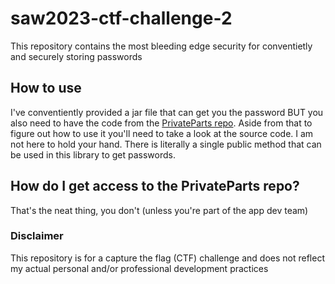 # saw2023-ctf-challenge-2
This repository contains the most bleeding edge security for conventietly and securely storing passwords

## How to use
I've conventiently provided a jar file that can get you the password BUT you also need to have the code from the [PrivateParts repo](https://github.com/jamesratzlaff/saw2023-ctf-challenge-2-PrivateParts).  Aside from that to figure out how to use it you'll need to take a look at the source code.  I am not here to hold your hand. There is literally a single public method that can be used in this library to get passwords.

## How do I get access to the PrivateParts repo?
That's the neat thing, you don't (unless you're part of the app dev team)

### Disclaimer
This repository is for a capture the flag (CTF) challenge and does not reflect my actual personal and/or professional development practices
